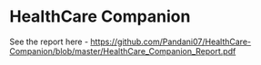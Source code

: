 # HealthCare Companion

See the report here - 
https://github.com/Pandani07/HealthCare-Companion/blob/master/HealthCare_Companion_Report.pdf

